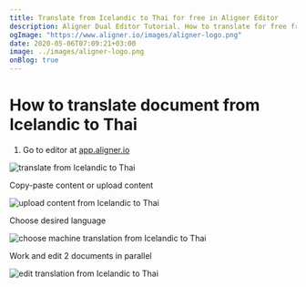 ```yaml
---
title: Translate from Icelandic to Thai for free in Aligner Editor
description: Aligner Dual Editor Tutorial. How to translate for free from Icelandic to Thai. Aligner is multilingual document management platform. 
ogImage: "https://www.aligner.io/images/aligner-logo.png"
date: 2020-05-06T07:09:21+03:00
image: ../images/aligner-logo.png
onBlog: true
---
```


# How to translate document from Icelandic to Thai

1. Go to editor at [app.aligner.io](https://app.aligner.io "Aligner App web page")

![translate from Icelandic to Thai](../aligner-blank-editor.png "translate from Icelandic to Thai")

Copy-paste content or upload content

![upload content from Icelandic to Thai](../aligner-uploaded-document.png "upload content from Icelandic to Thai")

Choose desired language

![choose machine translation from Icelandic to Thai](../aligner-language-dropdown.png "choose machine translation from Icelandic to Thai")

Work and edit 2 documents in parallel

![edit translation from Icelandic to Thai](../aligner-double-sitded-editor.png "edit translation from Icelandic to Thai")

